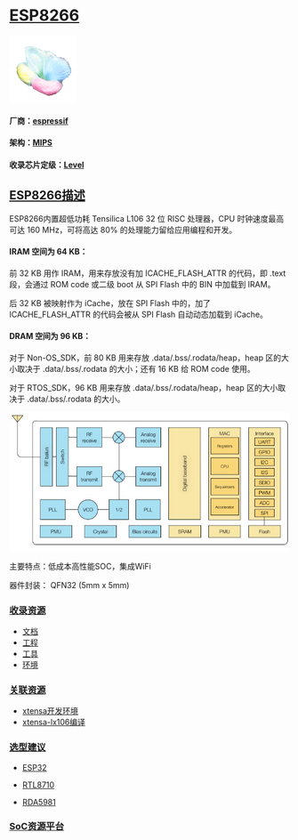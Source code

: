 ﻿# [ESP8266](https://github.com/sochub/ESP8266) 
[![sites](SoC/SoC.png)](http://www.qitas.cn) 
#### 厂商：[espressif](https://github.com/sochub/espressif)
#### 架构：[MIPS](https://github.com/sochub/MIPS)
#### 收录芯片定级：[Level](https://github.com/sochub/Level)
## [ESP8266描述](https://github.com/sochub/ESP8266/wiki) 

ESP8266内置超低功耗 Tensilica L106 32 位 RISC 处理器，CPU 时钟速度最高可达 160 MHz，可将高达 80% 的处理能力留给应用编程和开发。

#### IRAM 空间为 64 KB：

前 32 KB 用作 IRAM，用来存放没有加 ICACHE_FLASH_ATTR 的代码，即 .text 段，会通过 ROM code 或二级 boot 从 SPI Flash 中的 BIN 中加载到 IRAM。

后 32 KB 被映射作为 iCache，放在 SPI Flash 中的，加了 ICACHE_FLASH_ATTR 的代码会被从 SPI Flash 自动动态加载到 iCache。

#### DRAM 空间为 96 KB：

对于 Non-OS_SDK，前 80 KB 用来存放 .data/.bss/.rodata/heap，heap 区的大小取决于 .data/.bss/.rodata 的大小；还有 16 KB 给 ROM code 使用。

对于 RTOS_SDK，96 KB 用来存放 .data/.bss/.rodata/heap，heap 区的大小取决于 .data/.bss/.rodata 的大小。

[![sites](SoC/ESP8266.jpg)](https://www.espressif.com/zh-hans/products/hardware/esp8266ex/overview) 

主要特点：低成本高性能SOC，集成WiFi

器件封装： QFN32 (5mm x 5mm)

### [收录资源](https://github.com/sochub/ESP8266)

* [文档](docs/)
* [工程](project/)
* [工具](tools/)
* [环境](env/)

### [关联资源](https://github.com/sochub)

* [xtensa开发环境](https://github.com/sochub/xtensa)
* [xtensa-lx106编译](https://github.com/sochub/xtensa-lx106)

### [选型建议](https://github.com/sochub)

* [ESP32](https://github.com/sochub/ESP32) 

*  [RTL8710](https://github.com/sochub/RTL8710)

*  [RDA5981](https://github.com/sochub/RDA5981)


###  [SoC资源平台](http://www.qitas.cn)
